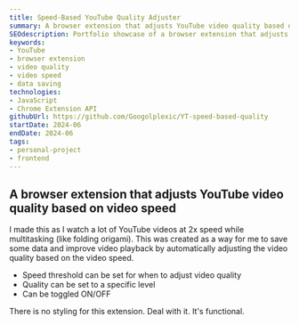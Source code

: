 ```yaml
---
title: Speed-Based YouTube Quality Adjuster
summary: A browser extension that adjusts YouTube video quality based on video speed.
SEOdescription: Portfolio showcase of a browser extension that adjusts YouTube video quality based on video speed. Can help save data and improve video playback.
keywords:
- YouTube
- browser extension
- video quality
- video speed
- data saving
technologies: 
- JavaScript
- Chrome Extension API
githubUrl: https://github.com/Googolplexic/YT-speed-based-quality
startDate: 2024-06
endDate: 2024-06
tags:
- personal-project
- frontend
---
```


## A browser extension that adjusts YouTube video quality based on video speed

I made this as I watch a lot of YouTube videos at 2x speed while multitasking (like folding origami). This was created as a way for me to save some data and improve video playback by automatically adjusting the video quality based on the video speed.

- Speed threshold can be set for when to adjust video quality
- Quality can be set to a specific level
- Can be toggled ON/OFF

There is no styling for this extension. Deal with it. It's functional.
